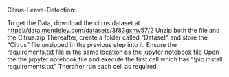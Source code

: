 Citrus-Leave-Detection:

To get the Data, download the citrus dataset at https://data.mendeley.com/datasets/3f83gxmv57/2
Unzip both the file and the Citrus.zip
Thereafter, create a folder called "Dataset" and store the "Citrus" file unzipped in the previous step into it.
Ensure the requirements.txt file in the same location as the jupyter notebook file
Open the the jupyter notebook file and execute the first cell which has
"!pip install requirements.txt"
Therafter run each cell as required.
